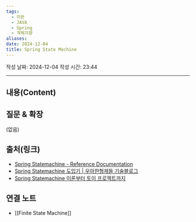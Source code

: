 ```yaml
---
tags:
  - 미완
  - JAVA
  - Spring
  - 객체지향
aliases: 
date: 2024-12-04
title: Spring State Machine
---
```

작성 날짜: 2024-12-04
작성 시간: 23:44


----
## 내용(Content)



## 질문 & 확장

(없음)

## 출처(링크)

- [Spring Statemachine - Reference Documentation](https://docs.spring.io/spring-statemachine/docs/4.0.0/reference/index.html#statemachine-getting-started)
- [Spring Statemachine 도입기 | 우아한형제들 기술블로그](https://techblog.woowahan.com/19491/)
- [Spring Statemachine 이론부터 토이 프로젝트까지](https://dev.gmarket.com/52)


## 연결 노트

- [[Finite State Machine]]









